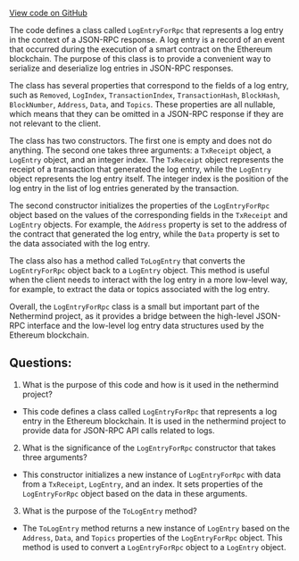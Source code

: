 [View code on GitHub](https://github.com/nethermindeth/nethermind/Nethermind.JsonRpc/Data/LogEntryForRpc.cs)

The code defines a class called `LogEntryForRpc` that represents a log entry in the context of a JSON-RPC response. A log entry is a record of an event that occurred during the execution of a smart contract on the Ethereum blockchain. The purpose of this class is to provide a convenient way to serialize and deserialize log entries in JSON-RPC responses.

The class has several properties that correspond to the fields of a log entry, such as `Removed`, `LogIndex`, `TransactionIndex`, `TransactionHash`, `BlockHash`, `BlockNumber`, `Address`, `Data`, and `Topics`. These properties are all nullable, which means that they can be omitted in a JSON-RPC response if they are not relevant to the client.

The class has two constructors. The first one is empty and does not do anything. The second one takes three arguments: a `TxReceipt` object, a `LogEntry` object, and an integer index. The `TxReceipt` object represents the receipt of a transaction that generated the log entry, while the `LogEntry` object represents the log entry itself. The integer index is the position of the log entry in the list of log entries generated by the transaction.

The second constructor initializes the properties of the `LogEntryForRpc` object based on the values of the corresponding fields in the `TxReceipt` and `LogEntry` objects. For example, the `Address` property is set to the address of the contract that generated the log entry, while the `Data` property is set to the data associated with the log entry.

The class also has a method called `ToLogEntry` that converts the `LogEntryForRpc` object back to a `LogEntry` object. This method is useful when the client needs to interact with the log entry in a more low-level way, for example, to extract the data or topics associated with the log entry.

Overall, the `LogEntryForRpc` class is a small but important part of the Nethermind project, as it provides a bridge between the high-level JSON-RPC interface and the low-level log entry data structures used by the Ethereum blockchain.
## Questions: 
 1. What is the purpose of this code and how is it used in the nethermind project?
- This code defines a class called `LogEntryForRpc` that represents a log entry in the Ethereum blockchain. It is used in the nethermind project to provide data for JSON-RPC API calls related to logs.

2. What is the significance of the `LogEntryForRpc` constructor that takes three arguments?
- This constructor initializes a new instance of `LogEntryForRpc` with data from a `TxReceipt`, `LogEntry`, and an index. It sets properties of the `LogEntryForRpc` object based on the data in these arguments.

3. What is the purpose of the `ToLogEntry` method?
- The `ToLogEntry` method returns a new instance of `LogEntry` based on the `Address`, `Data`, and `Topics` properties of the `LogEntryForRpc` object. This method is used to convert a `LogEntryForRpc` object to a `LogEntry` object.